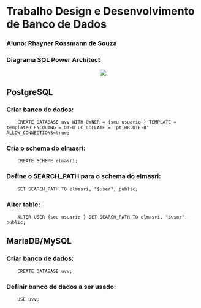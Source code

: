 # Trabalho Design e Desenvolvimento de Banco de Dados 
### Aluno: Rhayner Rossmann de Souza 
### Diagrama SQL Power Architect

<p align="center"><img src="https://i.imgur.com/sKidXYDl.png"></p>

## PostgreSQL
### Criar banco de dados:
```
    CREATE DATABASE uvv WITH OWNER = {seu usuario } TEMPLATE = template0 ENCODING = UTF8 LC_COLLATE = 'pt_BR.UTF-8' ALLOW_CONNECTIONS=true;
```
### Cria o schema do elmasri:
```
    CREATE SCHEME elmasri;
```
### Define o SEARCH_PATH para o schema do elmasri:
```
    SET SEARCH_PATH TO elmasri, "$user", public;
```
### Alter table:
```
    ALTER USER {seu usuario } SET SEARCH_PATH TO elmasri, "$user", public;
```
## MariaDB/MySQL
### Criar banco de dados:
```
    CREATE DATABASE uvv;
```
### Definir banco de dados a ser usado:
```
    USE uvv;
```